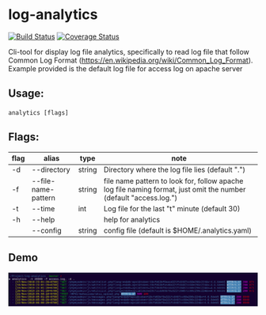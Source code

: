 # log-analytics
[![Build Status](https://travis-ci.com/luqmansen/log-analytics.svg?branch=master)](https://travis-ci.com/luqmansen/log-analytics)
[![Coverage Status](https://coveralls.io/repos/github/luqmansen/log-analytics/badge.svg?branch=master)](https://coveralls.io/github/luqmansen/log-analytics?branch=master)

Cli-tool for display log file analytics, specifically to read log file that
follow Common Log Format (https://en.wikipedia.org/wiki/Common_Log_Format).
Example provided is the default log file for access log on apache server

## Usage:
  ```
  analytics [flags]
```

## Flags:
| flag | alias | type | note |
|---|---|---|---|
  |-d |  --directory |string |Directory where the log file lies (default ".")|
  |-f| --file-name-pattern |string|   file name pattern to look for, follow apache log file naming format, just omit the number  (default "access.log.")|
  |-t| --time |int                  | Log file for the last "t" minute (default 30)|
  |-h| --help |                     |  help for analytics|
   |   |--config | string              |config file (default is $HOME/.analytics.yaml)|

## Demo
 ![ss](docs/ss1.png)